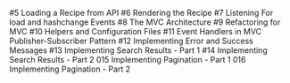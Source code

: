 #5 Loading a Recipe from API
#6 Rendering the Recipe
#7 Listening For load and hashchange Events
#8 The MVC Architecture
#9 Refactoring for MVC
#10 Helpers and Configuration Files
#11 Event Handlers in MVC Publisher-Subscriber Pattern
#12 Implementing Error and Success Messages
#13 Implementing Search Results - Part 1
#14 Implementing Search Results - Part 2
015 Implementing Pagination - Part 1
016 Implementing Pagination - Part 2